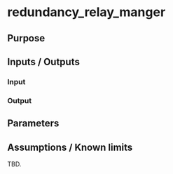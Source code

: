 # redundancy_relay_manger

## Purpose

## Inputs / Outputs

### Input

### Output

## Parameters

## Assumptions / Known limits

TBD.
